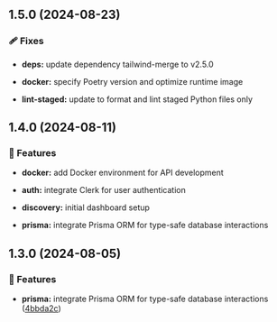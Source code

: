 ## 1.5.0 (2024-08-23)


### 🩹 Fixes

- **deps:** update dependency tailwind-merge to v2.5.0

- **docker:** specify Poetry version and optimize runtime image

- **lint-staged:** update to format and lint staged Python files only

## 1.4.0 (2024-08-11)


### 🚀 Features

- **docker:** add Docker environment for API development

- **auth:** integrate Clerk for user authentication

- **discovery:** initial dashboard setup

- **prisma:** integrate Prisma ORM for type-safe database interactions

## 1.3.0 (2024-08-05)


### 🚀 Features

- **prisma:** integrate Prisma ORM for type-safe database interactions ([4bbda2c](https://github.com/0bytes-security/discovery-ce/commit/4bbda2c))